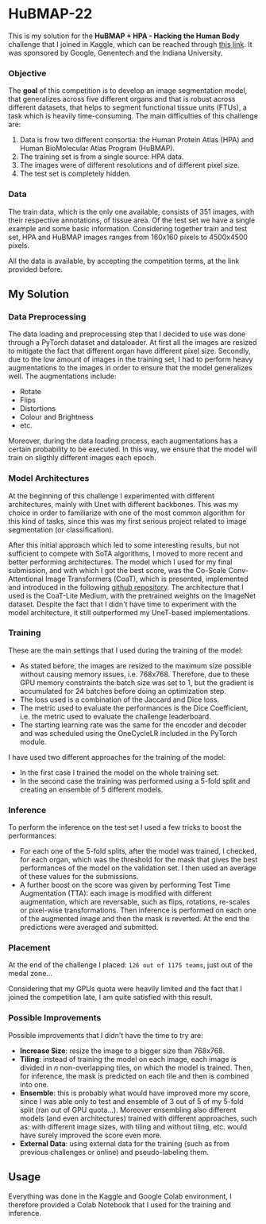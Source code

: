 # HuBMAP-22
This is my solution for the **HuBMAP + HPA - Hacking the Human Body** challenge that I joined in Kaggle, which can be reached through <a href="https://www.kaggle.com/competitions/hubmap-organ-segmentation" target="_blank">this link</a>. 
It was sponsored by Google, Genentech and the Indiana University.

### Objective
The **goal** of this competition is to develop an image segmentation model, that generalizes across five different organs and that is robust across different datasets, that helps to segment functional tissue units (FTUs), a task which is heavily time-consuming.
The main difficulties of this challenge are:
1. Data is frow two different consortia: the Human Protein Atlas (HPA) and Human BioMolecular Atlas Program (HuBMAP).
2. The training set is from a single source: HPA data.
3. The images were of different resolutions and of different pixel size.
4. The test set is completely hidden.


### Data
The train data, which is the only one available, consists of 351 images, with their respective annotations, of tissue area. Of the test set we have a single example and some basic information. Considering together train and test set, HPA and HuBMAP images ranges from 160x160 pixels to 4500x4500 pixels. 

All the data is available, by accepting the competition terms, at the link provided before.


## My Solution
### Data Preprocessing
The data loading and preprocessing step that I decided to use was done through a PyTorch dataset and dataloader. 
At first all the images are resized to mitigate the fact that different organ have different pixel size. Secondly, due to the low amount of images in the training set, I had to perform heavy augmentations to the images in order to ensure that the model generalizes well. The augmentations include:
* Rotate
* Flips
* Distortions
* Colour and Brightness
* etc.

Moreover, during the data loading process, each augmentations has a certain probability to be executed. In this way, we ensure that the model will train on sligthly different images each epoch.


### Model Architectures
At the beginning of this challenge I experimented with different architectures, mainly with Unet with different backbones. This was my choice in order to familiarize with one of the most common algorithm for this kind of tasks, since this was my first serious project related to image segmentation (or classification).

After this initial approach which led to some interesting results, but not sufficient to compete with SoTA algorithms, I moved to more recent and better performing architectures. 
The model which I used for my final submission, and with which I got the best score, was the Co-Scale Conv-Attentional Image Transformers (CoaT), which is presented, implemented and introduced in the following <a href="https://github.com/mlpc-ucsd/CoaT" target="_blank">github repository</a>. The architecture that I used is the CoaT-Lite Medium, with the pretrained weights on the ImageNet dataset. Despite the fact that I didn't have time to experiment with the model architecture, it still outperformed my UneT-based implementations.


### Training
These are the main settings that I used during the training of the model:
* As stated before, the images are resized to the maximum size possible without causing memory issues, i.e. 768x768. Therefore, due to these GPU memory constraints the batch size was set to 1, but the gradient is accumulated for 24 batches before doing an optimization step. 
* The loss used is a combination of the Jaccard and Dice loss.
* The metric used to evaluate the performances is the Dice Coefficient, i.e. the metric used to evaluate the challenge leaderboard.
* The starting learning rate was the same for the encoder and decoder and was scheduled using the OneCycleLR included in the PyTorch module. 

I have used two different approaches for the training of the model:
* In the first case I trained the model on the whole training set.
* In the second case the training was performed using a 5-fold split and creating an ensemble of 5 different models.


### Inference
To perform the inference on the test set I used a few tricks to boost the performances:
* For each one of the 5-fold splits, after the model was trained, I checked, for each organ, which was the threshold for the mask that gives the best performances of the model on the validation set. I then used an average of these values for the submissions.
* A further boost on the score was given by performing Test Time Augmentation (TTA): each image is modified with different augmentation, which are reversable, such as flips, rotations, re-scales or pixel-wise transformations. Then inference is performed on each one of the augmented image and then the mask is reverted. At the end the predictions were averaged and submitted.



### Placement
At the end of the challenge I placed: `126 out of 1175 teams`, just out of the medal zone...

Considering that my GPUs quota were heavily limited and the fact that I joined the competition late, I am quite satisfied with this result. 


### Possible Improvements
Possible improvements that I didn't have the time to try are:
* **Increase Size**: resize the image to a bigger size than 768x768.
* **Tiling**: instead of training the model on each image, each image is divided in *n* non-overlapping tiles, on which the model is trained. Then, for inference, the mask is predicted on each tile and then is combined into one.
* **Ensemble**: this is probably what would have improved more my score, since I was able only to test and ensemble of 3 out of 5 of my 5-fold split (ran out of GPU quota...). Moreover ensembling also different models (and even architectures) trained with different approaches, such as: with different image sizes, with tiling and without tiling, etc. would have surely improved the score even more.
* **External Data**: using external data for the training (such as from previous challenges or online) and pseudo-labeling them.


## Usage
Everything was done in the Kaggle and Google Colab environment, I therefore provided a Colab Notebook that I used for the training and inference.
